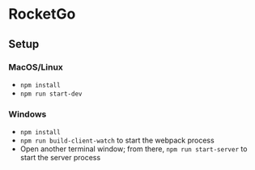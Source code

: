 # RocketGo
## Setup

### MacOS/Linux

* `npm install`
* `npm run start-dev`


### Windows

* `npm install`
* `npm run build-client-watch` to start the webpack process
* Open another terminal window; from there, `npm run start-server` to start the server process
